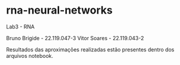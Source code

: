 # rna-neural-networks

Lab3 - RNA 

Bruno Brigide - 22.119.047-3
Vitor Soares - 22.119.043-2

Resultados das aproximações realizadas estão presentes dentro dos arquivos notebook.
